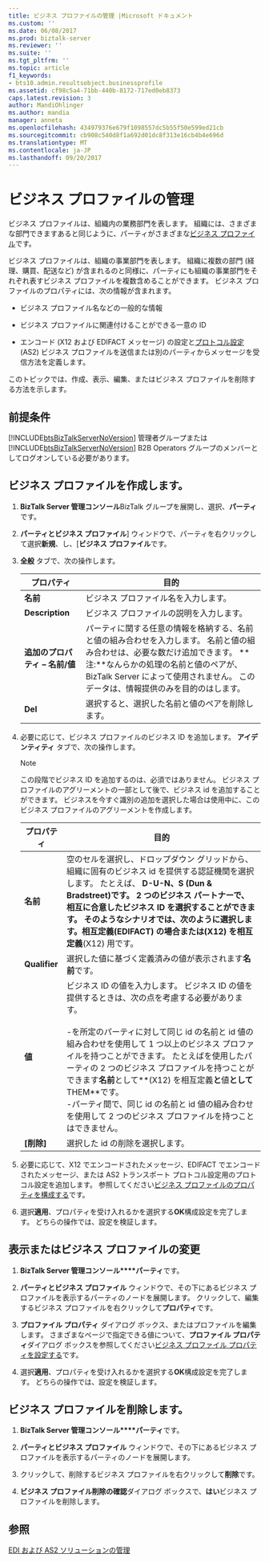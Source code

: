 ```yaml
---
title: ビジネス プロファイルの管理 |Microsoft ドキュメント
ms.custom: ''
ms.date: 06/08/2017
ms.prod: biztalk-server
ms.reviewer: ''
ms.suite: ''
ms.tgt_pltfrm: ''
ms.topic: article
f1_keywords:
- bts10.admin.resultsobject.businessprofile
ms.assetid: cf98c5a4-71bb-440b-8172-717ed0eb8373
caps.latest.revision: 3
author: MandiOhlinger
ms.author: mandia
manager: anneta
ms.openlocfilehash: 434979376e679f1098557dc5b55f50e599ed21cb
ms.sourcegitcommit: cb908c540d8f1a692d01dc8f313e16cb4b4e696d
ms.translationtype: MT
ms.contentlocale: ja-JP
ms.lasthandoff: 09/20/2017
---
```

# <a name="managing-business-profiles"></a>ビジネス プロファイルの管理
ビジネス プロファイルは、組織内の業務部門を表します。 組織には、さまざまな部門できますあると同じように、パーティがさまざまな[ビジネス プロファイル](http://msdn.microsoft.com/library/f8286130-57fe-40ed-9fd8-81da2c8baaaf)です。 
  
ビジネス プロファイルは、組織の事業部門を表します。 組織に複数の部門 (経理、購買、配送など) が含まれるのと同様に、パーティにも組織の事業部門をそれぞれ表すビジネス プロファイルを複数含めることができます。 ビジネス プロファイルのプロパティには、次の情報が含まれます。  
  
-   ビジネス プロファイル名などの一般的な情報  
  
-   ビジネス プロファイルに関連付けることができる一意の ID  
  
-   エンコード (X12 および EDIFACT メッセージ) の設定と[プロトコル設定](../core/protocol-settings.md)(AS2) ビジネス プロファイルを送信または別のパーティからメッセージを受信方法を定義します。  
  
このトピックでは、作成、表示、編集、またはビジネス プロファイルを削除する方法を示します。  
  
## <a name="prerequisites"></a>前提条件  
 [!INCLUDE[btsBizTalkServerNoVersion](../includes/btsbiztalkservernoversion-md.md)] 管理者グループまたは [!INCLUDE[btsBizTalkServerNoVersion](../includes/btsbiztalkservernoversion-md.md)] B2B Operators グループのメンバーとしてログオンしている必要があります。  
  
## <a name="create-a-business-profile"></a>ビジネス プロファイルを作成します。  
  
1.  **BizTalk Server 管理コンソール**BizTalk グループを展開し、選択、**パーティ**です。 
2. **パーティとビジネス プロファイル**] ウィンドウで、パーティを右クリックして選択**新規**、し、[**ビジネス プロファイル**です。  
  
3.  **全般** タブで、次の操作します。  
  
    |プロパティ|目的|  
    |--------------|----------------|  
    |**名前**|ビジネス プロファイル名を入力します。|  
    |**Description**|ビジネス プロファイルの説明を入力します。|  
    |**追加のプロパティ – 名前/値**|パーティに関する任意の情報を格納する、名前と値の組み合わせを入力します。 名前と値の組み合わせは、必要な数だけ追加できます。 **注:**なんらかの処理の名前と値のペアが、BizTalk Server によって使用されません。 このデータは、情報提供のみを目的のはします。|  
    |**Del**|選択すると、選択した名前と値のペアを削除します。|  
  
4.  必要に応じて、ビジネス プロファイルのビジネス ID を追加します。 **アイデンティティ** タブで、次の操作します。  
  
    > [!NOTE]
    >  この段階でビジネス ID を追加するのは、必須ではありません。 ビジネス プロファイルのアグリーメントの一部として後で、ビジネス id を追加することができます。 ビジネスを今すぐ識別の追加を選択した場合は使用中に、このビジネス プロファイルのアグリーメントを作成します。  
  
    |プロパティ|目的|  
    |--------------|----------------|  
    |**名前**|空のセルを選択し、ドロップダウン グリッドから、組織に固有のビジネス id を提供する認証機関を選択します。 たとえば、 **D-U-N、S (Dun & Bradstreet)**です。 2 つのビジネス パートナーで、相互に合意したビジネス ID を選択することができます。 そのようなシナリオでは、次のように選択します。**相互定義**(EDIFACT) の場合または**(X12) を相互定義**(X12) 用です。|  
    |**Qualifier**|選択した値に基づく定義済みの値が表示されます**名前**です。|  
    |**値**|ビジネス ID の値を入力します。 ビジネス ID の値を提供するときは、次の点を考慮する必要があります。<br /><br /> -を所定のパーティに対して同じ id の名前と id 値の組み合わせを使用して 1 つ以上のビジネス プロファイルを持つことができます。 たとえばを使用したパーティの 2 つのビジネス プロファイルを持つことができます**名前**として**(X12) を相互定義**と**値**として**THEM**です。<br />-パーティ間で、同じ id の名前と id 値の組み合わせを使用して 2 つのビジネス プロファイルを持つことはできません。|  
    |**[削除]**|選択した id の削除を選択します。|  
  
5.  必要に応じて、X12 でエンコードされたメッセージ、EDIFACT でエンコードされたメッセージ、または AS2 トランスポート プロトコル設定用のプロトコル設定を追加します。 参照してください[ビジネス プロファイルのプロパティを構成する](../core/configuring-business-profile-properties.md)です。  
  
6.  選択**適用**、プロパティを受け入れるかを選択する**OK**構成設定を完了します。 どちらの操作では、設定を検証します。  
  
## <a name="view-or-change-a-business-profile"></a>表示またはビジネス プロファイルの変更  
  
1.  **BizTalk Server 管理コンソール****パーティ**です。 

2. **パーティとビジネス プロファイル** ウィンドウで、その下にあるビジネス プロファイルを表示するパーティのノードを展開します。 クリックして、編集するビジネス プロファイルを右クリックして**プロパティ**です。  
  
3.  **プロファイル プロパティ** ダイアログ ボックス、またはプロファイルを編集します。 さまざまなページで指定できる値について、**プロファイル プロパティ**ダイアログ ボックスを参照してください[ビジネス プロファイル プロパティを設定する](../core/configuring-business-profile-properties.md)です。  
  
4.  選択**適用**、プロパティを受け入れるかを選択する**OK**構成設定を完了します。 どちらの操作では、設定を検証します。  

## <a name="delete-a-business-profile"></a>ビジネス プロファイルを削除します。  
  
1.  **BizTalk Server 管理コンソール****パーティ**です。  
  
3.  **パーティとビジネス プロファイル** ウィンドウで、その下にあるビジネス プロファイルを表示するパーティのノードを展開します。  
  
4.  クリックして、削除するビジネス プロファイルを右クリックして**削除**です。 
  
5.  **ビジネス プロファイル削除の確認**ダイアログ ボックスで、**はい**ビジネス プロファイルを削除します。  


## <a name="see-also"></a>参照  
 [EDI および AS2 ソリューションの管理](../core/managing-edi-and-as2-solutions.md)